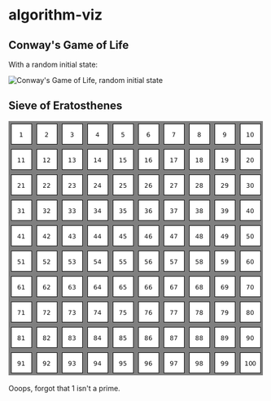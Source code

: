 # algorithm-viz


## Conway's Game of Life

With a random initial state:

![Conway's Game of Life, random initial state](https://github.com/tinfante/algorithm-viz/blob/master/conways_game_of_life/random-start.gif)

## Sieve of Eratosthenes

![Sieve of Eratosthenes](https://github.com/tinfante/algorithm-viz/blob/master/sieve_of_eratosthenes/sieve_of_eratosthenes.gif)

Ooops, forgot that 1 isn't a prime.
